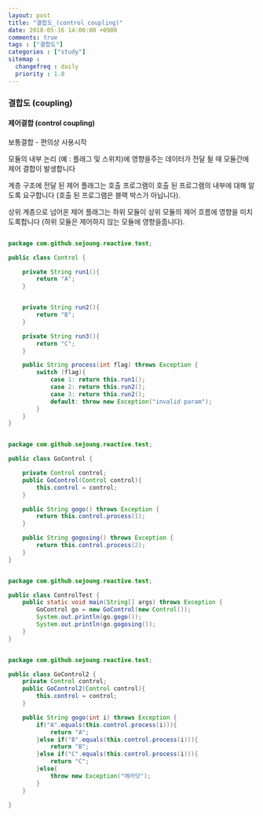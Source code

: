 ```yaml
---
layout: post
title: "결합도_(control coupling)"
date: 2018-05-16 14:00:00 +0900
comments: true
tags : ["결합도"]
categories : ["study"]
sitemap :
  changefreq : daily
  priority : 1.0
---
```


### 결합도 (coupling)

#### 제어결합 (control coupling)
 
보통결합 - 편의상 사용시작

모듈의 내부 논리 (예 : 플래그 및 스위치)에 영향을주는 데이터가 전달 될 때 모듈간에 제어 결합이 발생합니다

계층 구조에 전달 된 제어 플래그는 호출 프로그램이 호출 된 프로그램의 내부에 대해 알도록 요구합니다
(호출 된 프로그램은 블랙 박스가 아닙니다). 

상위 계층으로 넘어온 제어 플래그는 하위 모듈이 상위 모듈의 제어 흐름에 영향을 미치도록합니다
(하위 모듈은 제어하지 않는 모듈에 영향을줍니다). 

```java

package com.github.sejoung.reactive.test;

public class Control {

    private String run1(){
        return "A";
    }


    private String run2(){
        return "B";
    }

    private String run3(){
        return "C";
    }

    public String process(int flag) throws Exception {
        switch (flag){
            case 1: return this.run1();
            case 2: return this.run2();
            case 3: return this.run2();
            default: throw new Exception("invalid param");
        }
    }
}

```

```java

package com.github.sejoung.reactive.test;

public class GoControl {

    private Control control;
    public GoControl(Control control){
        this.control = control;
    }

    public String gogo() throws Exception {
        return this.control.process(1);
    }

    public String gogosing() throws Exception {
        return this.control.process(2);
    }
}

```

```java

package com.github.sejoung.reactive.test;

public class ControlTest {
    public static void main(String[] args) throws Exception {
        GoControl go = new GoControl(new Control());
        System.out.println(go.gogo());
        System.out.println(go.gogosing());
    }
}

```

```java

package com.github.sejoung.reactive.test;

public class GoControl2 {
    private Control control;
    public GoControl2(Control control){
        this.control = control;
    }

    public String gogo(int i) throws Exception {
        if("A".equals(this.control.process(i))){
            return "A";
        }else if("B".equals(this.control.process(i))){
            return "B";
        }else if("C".equals(this.control.process(i))){
            return "C";
        }else{
            throw new Exception("에러닷");
        }
    }

}


```